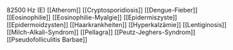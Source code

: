 82500 Hz (E)
[[Atherom]]
[[Cryptosporidiosis]]
[[Dengue-Fieber]]
[[Eosinophilie]]
[[Eosinophilie-Myalgie]]
[[Epidermiszyste]]
[[Epidermoidzysten]]
[[Haarkrankheiten]]
[[Hyperkalzämie]]
[[Lentiginosis]]
[[Milch-Alkali-Syndrom]]
[[Pellagra]]
[[Peutz-Jeghers-Syndrom]]
[[Pseudofolliculitis Barbae]]